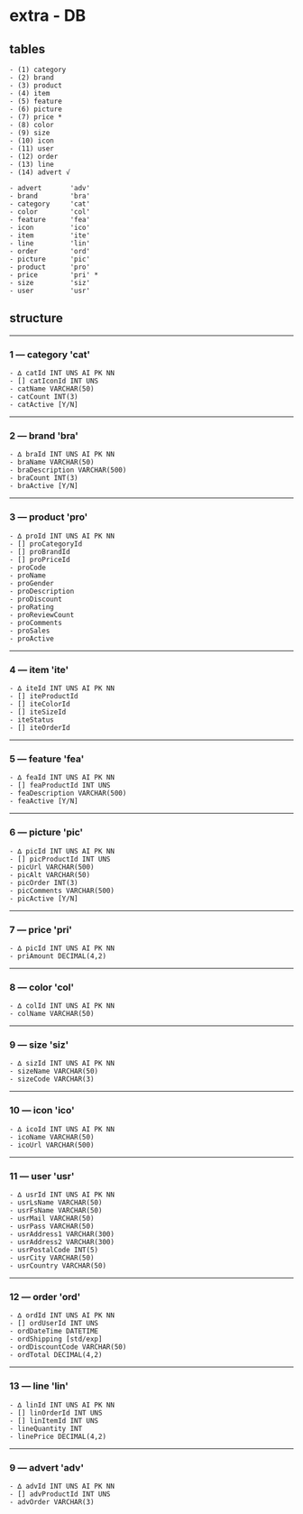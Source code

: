 # extra - DB

## tables

```
- (1) category
- (2) brand
- (3) product
- (4) item
- (5) feature
- (6) picture
- (7) price *
- (8) color
- (9) size
- (10) icon
- (11) user
- (12) order
- (13) line
- (14) advert √
```


```
- advert       'adv'
- brand        'bra'
- category     'cat'
- color        'col'
- feature      'fea'
- icon         'ico'
- item         'ite'
- line         'lin'
- order        'ord'
- picture      'pic'
- product      'pro'
- price        'pri' *
- size         'siz'
- user         'usr'
```



## structure


---
### 1 — category 'cat'
```
- ∆ catId INT UNS AI PK NN
- [] catIconId INT UNS
- catName VARCHAR(50)
- catCount INT(3)
- catActive [Y/N]
```

---
### 2 — brand 'bra'
```
- ∆ braId INT UNS AI PK NN
- braName VARCHAR(50)
- braDescription VARCHAR(500)
- braCount INT(3)
- braActive [Y/N]
```

---
### 3 — product 'pro'
```
- ∆ proId INT UNS AI PK NN
- [] proCategoryId
- [] proBrandId
- [] proPriceId
- proCode
- proName
- proGender
- proDescription
- proDiscount
- proRating
- proReviewCount
- proComments
- proSales
- proActive 
```

---
### 4 — item 'ite'
```
- ∆ iteId INT UNS AI PK NN
- [] iteProductId
- [] iteColorId
- [] iteSizeId
- iteStatus
- [] iteOrderId
```


---
### 5 — feature 'fea'
```
- ∆ feaId INT UNS AI PK NN
- [] feaProductId INT UNS
- feaDescription VARCHAR(500)
- feaActive [Y/N]
```


---
### 6 — picture 'pic'  
```
- ∆ picId INT UNS AI PK NN
- [] picProductId INT UNS
- picUrl VARCHAR(500)
- picAlt VARCHAR(50)
- picOrder INT(3)
- picComments VARCHAR(500)
- picActive [Y/N]
```


---
### 7 — price 'pri'  
```
- ∆ picId INT UNS AI PK NN
- priAmount DECIMAL(4,2)
```

---
### 8 — color 'col'  
```
- ∆ colId INT UNS AI PK NN
- colName VARCHAR(50)
```

---
### 9 — size 'siz'  
```
- ∆ sizId INT UNS AI PK NN
- sizeName VARCHAR(50)
- sizeCode VARCHAR(3)
```


---
### 10 — icon 'ico'  
```
- ∆ icoId INT UNS AI PK NN
- icoName VARCHAR(50)
- icoUrl VARCHAR(500)
```


---
### 11 — user 'usr'  
```
- ∆ usrId INT UNS AI PK NN
- usrLsName VARCHAR(50)
- usrFsName VARCHAR(50)
- usrMail VARCHAR(50)
- usrPass VARCHAR(50)
- usrAddress1 VARCHAR(300)
- usrAddress2 VARCHAR(300)
- usrPostalCode INT(5)
- usrCity VARCHAR(50)
- usrCountry VARCHAR(50)
```


---
### 12 — order 'ord'  
```
- ∆ ordId INT UNS AI PK NN
- [] ordUserId INT UNS
- ordDateTime DATETIME
- ordShipping [std/exp]
- ordDiscountCode VARCHAR(50)
- ordTotal DECIMAL(4,2)
```


---
### 13 — line 'lin'  
```
- ∆ linId INT UNS AI PK NN
- [] linOrderId INT UNS
- [] linItemId INT UNS
- lineQuantity INT
- linePrice DECIMAL(4,2)
```


---
### 9 — advert 'adv'  
```
- ∆ advId INT UNS AI PK NN
- [] advProductId INT UNS
- advOrder VARCHAR(3)
```

